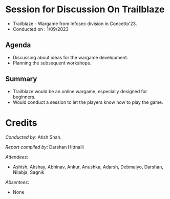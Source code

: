 # Session for Discussion On Trailblaze

- Trailblaze - Wargame from Infosec division in Concetto’23.
- Conducted on : 1/09/2023

## Agenda

- Discussing about ideas for the wargame development.
- Planning the subsequent workshops.

## Summary

- Trailblaze would be an online wargame, especially designed for beginners.
- Would conduct a session to let the players know how to play the game.

# Credits

*Conducted by*: Atish Shah.

*Report compiled by*: Darshan Hittnalli

*Attendees*:

- Ashish, Akshay, Abhinav, Ankur, Anushka, Adarsh, Debmalyo, Darshan, Nilabja,
Sagnik

*Absentees*:
- None
